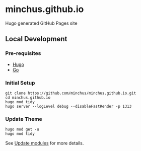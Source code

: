 # minchus.github.io
Hugo generated GitHub Pages site

## Local Development

### Pre-requisites
- [Hugo](https://gohugo.io/getting-started/installing/)
- [Go](https://golang.org/doc/install)

### Initial Setup

```shell
git clone https://github.com/minchus/minchus.github.io.git
cd minchus.github.io
hugo mod tidy
hugo server --logLevel debug --disableFastRender -p 1313
```

### Update Theme

```shell
hugo mod get -u
hugo mod tidy
```

See [Update modules](https://gohugo.io/hugo-modules/use-modules/#update-modules) for more details.

